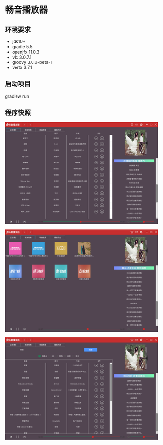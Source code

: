 # 畅音播放器

## 环境要求
* jdk10+
* gradle 5.5
* openjfx 11.0.3
* vlc 3.0.7.1
* groovy 3.0.0-beta-1
* vertx 3.7.1

## 启动项目
 gradlew run
 
## 程序快照
![avatar](https://github.com/GZYangKui/ChangYinPlayer/blob/master/snapshot/01.png) 

![avatar](https://github.com/GZYangKui/ChangYinPlayer/blob/master/snapshot/02.png)

![avatar](https://github.com/GZYangKui/ChangYinPlayer/blob/master/snapshot/03.png)